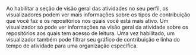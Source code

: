 Ao habilitar a seção de visão geral das atividades no seu perfil, os visualizadores podem ver mais informações sobre os tipos de contribuição que você faz e os repositórios nos quais você está mais ativo. Um visualizador só pode ver informações na visão geral da atividade sobre os repositórios aos quais tem acesso de leitura. Uma vez habilitado, um visualizador também pode filtrar seu gráfico de contribuição e linha do tempo de atividade para uma organização específica.

